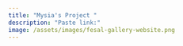 ```yaml
---
title: "Mysia's Project "
description: "Paste link:"
image: /assets/images/fesal-gallery-website.png
---
```

